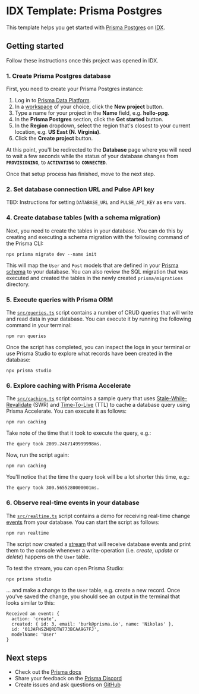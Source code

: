 # IDX Template: Prisma Postgres 

This template helps you get started with [Prisma Postgres](https://www.prisma.io/blog/announcing-prisma-postgres-early-access) on [IDX](https://idx.google.com/).

## Getting started

Follow these instructions once this project was opened in IDX.

### 1. Create Prisma Postgres database

First, you need to create your Prisma Postgres instance:

1. Log in to [Prisma Data Platform](https://console.prisma.io/).
1. In a [workspace](https://www.prisma.io/docs/platform/about#workspace) of your choice, click the **New project** button.
1. Type a name for your project in the **Name** field, e.g. **hello-ppg**.
1. In the **Prisma Postgres** section, click the **Get started** button.
1. In the **Region** dropdown, select the region that's closest to your current location, e.g. **US East (N. Virginia)**.
1. Click the **Create project** button.

At this point, you'll be redirected to the **Database** page where you will need to wait a few seconds while the status of your database changes from **`PROVISIONING`**, to **`ACTIVATING`** to **`CONNECTED`**.

Once that setup process has finished, move to the next step.

### 2. Set database connection URL and Pulse API key

TBD: Instructions for setting `DATABASE_URL` and `PULSE_API_KEY` as env vars.

### 4. Create database tables (with a schema migration)

Next, you need to create the tables in your database. You can do this by creating and executing a schema migration with the following command of the Prisma CLI:

```
npx prisma migrate dev --name init
```

This will map the `User` and `Post` models that are defined in your [Prisma schema](./prisma/schema.prisma) to your database. You can also review the SQL migration that was executed and created the tables in the newly created `prisma/migrations` directory.

### 5. Execute queries with Prisma ORM

The [`src/queries.ts`](./src/queries.ts) script contains a number of CRUD queries that will write and read data in your database. You can execute it by running the following command in your terminal:

```
npm run queries
```

Once the script has completed, you can inspect the logs in your terminal or use Prisma Studio to explore what records have been created in the database:

```
npx prisma studio
```

### 6. Explore caching with Prisma Accelerate

The [`src/caching.ts`](./src/caching.ts) script contains a sample query that uses [Stale-While-Revalidate](https://www.prisma.io/docs/accelerate/caching#stale-while-revalidate-swr) (SWR) and [Time-To-Live](https://www.prisma.io/docs/accelerate/caching#time-to-live-ttl) (TTL) to cache a database query using Prisma Accelerate. You can execute it as follows:

```
npm run caching
```

Take note of the time that it took to execute the query, e.g.:

```
The query took 2009.2467149999998ms.
```

Now, run the script again:

```
npm run caching
```

You'll notice that the time the query took will be a lot shorter this time, e.g.:

```
The query took 300.5655280000001ms.
```

### 6. Observe real-time events in your database

The  [`src/realtime.ts`](./src/realtime.ts) script contains a demo for receiving real-time change [events](https://www.prisma.io/docs/pulse/database-events) from your database. You can start the script as follows:

```
npm run realtime
```

The script now created a [stream](https://www.prisma.io/docs/pulse/api-reference#stream) that will receive database events and print them to the console whenever a write-operation (i.e. _create_, _update_ or _delete_) happens on the `User` table.

To test the stream, you can open Prisma Studio:

```
npx prisma studio
```

... and make a change to the `User` table, e.g. create a new record. Once you've saved the change, you should see an output in the terminal that looks similar to this:

```
Received an event: {
  action: 'create',
  created: { id: 3, email: 'burk@prisma.io', name: 'Nikolas' },
  id: '01JAFNSZHQRDTW773BCAA9G7FJ',
  modelName: 'User'
}
```

## Next steps

- Check out the [Prisma docs](https://www.prisma.io/docs)
- Share your feedback on the [Prisma Discord](https://pris.ly/discord/)
- Create issues and ask questions on [GitHub](https://github.com/prisma/prisma/)
